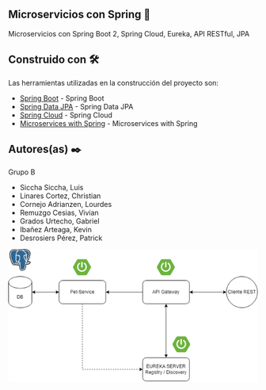 ## Microservicios con Spring 🚀

Microservicios con Spring Boot 2, Spring Cloud, Eureka, API RESTful, JPA

## Construido con 🛠️

Las herramientas utilizadas en la construcción del proyecto son:

* [Spring Boot](https://spring.io/projects/spring-boot) - Spring Boot
* [Spring Data JPA](https://spring.io/projects/spring-data-jpa) - Spring Data JPA
* [Spring Cloud](https://spring.io/projects/spring-cloud) - Spring Cloud
* [Microservices with Spring](https://spring.io/blog/2015/07/14/microservices-with-spring) - Microservices with Spring


## Autores(as) ✒️

Grupo B
* Siccha Siccha, Luis
* Linares Cortez, Christian
* Cornejo Adrianzen, Lourdes
* Remuzgo Cesias, Vivian
* Grados Urtecho, Gabriel
* Ibañez Arteaga, Kevin
* Desrosiers Pérez, Patrick


![Microservicios](README/img/diagrama.png)

